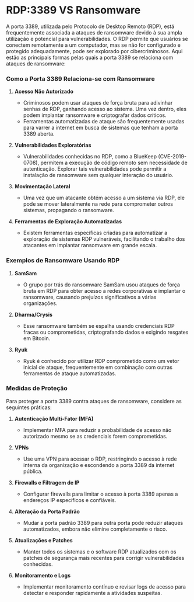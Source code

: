 # RDP:3389 VS Ransomware

A porta 3389, utilizada pelo Protocolo de Desktop Remoto (RDP), está frequentemente associada a ataques de ransomware devido à sua ampla utilização e potencial para vulnerabilidades. O RDP permite que usuários se conectem remotamente a um computador, mas se não for configurado e protegido adequadamente, pode ser explorado por cibercriminosos. Aqui estão as principais formas pelas quais a porta 3389 se relaciona com ataques de ransomware:

### Como a Porta 3389 Relaciona-se com Ransomware

1. **Acesso Não Autorizado**
   - Criminosos podem usar ataques de força bruta para adivinhar senhas de RDP, ganhando acesso ao sistema. Uma vez dentro, eles podem implantar ransomware e criptografar dados críticos.
   - Ferramentas automatizadas de ataque são frequentemente usadas para varrer a internet em busca de sistemas que tenham a porta 3389 aberta.

2. **Vulnerabilidades Exploratórias**
   - Vulnerabilidades conhecidas no RDP, como a BlueKeep (CVE-2019-0708), permitem a execução de código remoto sem necessidade de autenticação. Explorar tais vulnerabilidades pode permitir a instalação de ransomware sem qualquer interação do usuário.

3. **Movimentação Lateral**
   - Uma vez que um atacante obtém acesso a um sistema via RDP, ele pode se mover lateralmente na rede para comprometer outros sistemas, propagando o ransomware.

4. **Ferramentas de Exploração Automatizadas**
   - Existem ferramentas específicas criadas para automatizar a exploração de sistemas RDP vulneráveis, facilitando o trabalho dos atacantes em implantar ransomware em grande escala.

### Exemplos de Ransomware Usando RDP

1. **SamSam**
   - O grupo por trás do ransomware SamSam usou ataques de força bruta em RDP para obter acesso a redes corporativas e implantar o ransomware, causando prejuízos significativos a várias organizações.

2. **Dharma/Crysis**
   - Esse ransomware também se espalha usando credenciais RDP fracas ou comprometidas, criptografando dados e exigindo resgates em Bitcoin.

3. **Ryuk**
   - Ryuk é conhecido por utilizar RDP comprometido como um vetor inicial de ataque, frequentemente em combinação com outras ferramentas de ataque automatizadas.

### Medidas de Proteção

Para proteger a porta 3389 contra ataques de ransomware, considere as seguintes práticas:

1. **Autenticação Multi-Fator (MFA)**
   - Implementar MFA para reduzir a probabilidade de acesso não autorizado mesmo se as credenciais forem comprometidas.

2. **VPNs**
   - Use uma VPN para acessar o RDP, restringindo o acesso à rede interna da organização e escondendo a porta 3389 da internet pública.

3. **Firewalls e Filtragem de IP**
   - Configurar firewalls para limitar o acesso à porta 3389 apenas a endereços IP específicos e confiáveis.

4. **Alteração da Porta Padrão**
   - Mudar a porta padrão 3389 para outra porta pode reduzir ataques automatizados, embora não elimine completamente o risco.

5. **Atualizações e Patches**
   - Manter todos os sistemas e o software RDP atualizados com os patches de segurança mais recentes para corrigir vulnerabilidades conhecidas.

6. **Monitoramento e Logs**
   - Implementar monitoramento contínuo e revisar logs de acesso para detectar e responder rapidamente a atividades suspeitas.